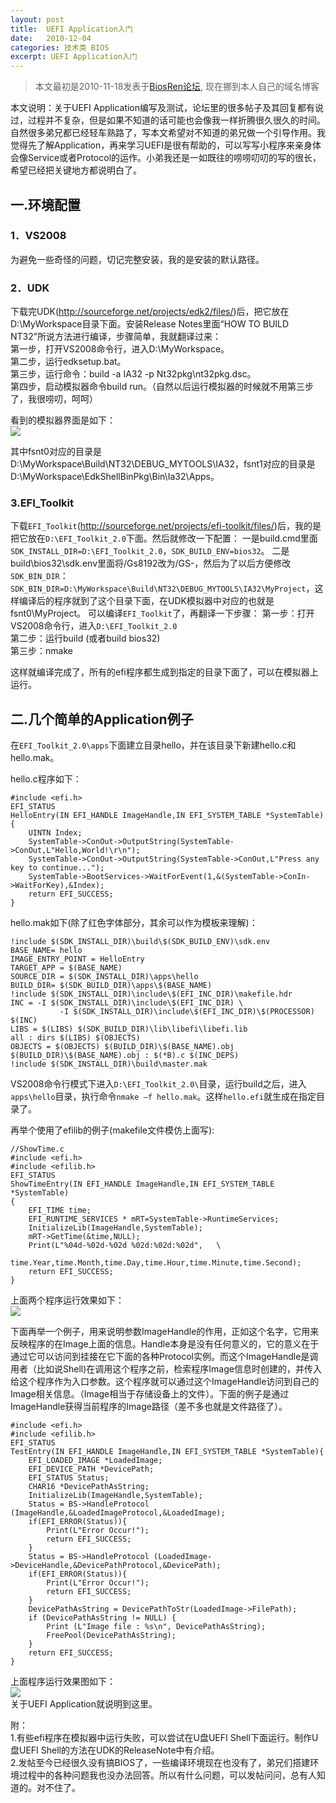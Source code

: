 ```yaml
---
layout: post
title:  UEFI Application入门
date:   2010-12-04
categories: 技术类 BIOS
excerpt: UEFI Application入门
---
```

>本文最初是2010-11-18发表于[BiosRen论坛](http://www.biosren.com/thread-3515-1-1.html), 现在挪到本人自己的域名博客  

本文说明：关于UEFI Application编写及测试，论坛里的很多帖子及其回复都有说过，过程并不复杂，但是如果不知道的话可能也会像我一样折腾很久很久的时间。自然很多弟兄都已经轻车熟路了，写本文希望对不知道的弟兄做一个引导作用。我觉得先了解Application，再来学习UEFI是很有帮助的，可以写写小程序来亲身体会像Service或者Protocol的运作。小弟我还是一如既往的唠唠叨叨的写的很长，希望已经把关键地方都说明白了。
   
## 一.环境配置  

### 1．VS2008  
为避免一些奇怪的问题，切记完整安装，我的是安装的默认路径。
   
### 2．UDK    
下载完UDK(<http://sourceforge.net/projects/edk2/files/>)后，把它放在D:\MyWorkspace目录下面。安装Release Notes里面“HOW TO BUILD NT32”所说方法进行编译，步骤简单，我就翻译过来：  
第一步，打开VS2008命令行，进入D:\MyWorkspace。  
第二步，运行edksetup.bat。  
第三步，运行命令：build  -a IA32 -p Nt32pkg\nt32pkg.dsc。  
第四步，启动模拟器命令build run。（自然以后运行模拟器的时候就不用第三步了，我很唠叨，呵呵）  

看到的模拟器界面是如下：  
![](https://github.com/HarmonyHu/harmonyhu.github.io/raw/master/_posts/images/uefiapp1.JPG)  

其中fsnt0对应的目录是D:\MyWorkspace\Build\NT32\DEBUG_MYTOOLS\IA32，fsnt1对应的目录是D:\MyWorkspace\EdkShellBinPkg\Bin\Ia32\Apps。
      
### 3.EFI_Toolkit
下载`EFI_Toolkit`(<http://sourceforge.net/projects/efi-toolkit/files/>)后，我的是把它放在`D:\EFI_Toolkit_2.0`下面。然后就修改一下配置：
一是build.cmd里面`SDK_INSTALL_DIR=D:\EFI_Toolkit_2.0`，`SDK_BUILD_ENV=bios32`。
二是build\bios32\sdk.env里面将/Gs8192改为/GS-，然后为了以后方便修改`SDK_BIN_DIR`：`SDK_BIN_DIR=D:\MyWorkspace\Build\NT32\DEBUG_MYTOOLS\IA32\MyProject`，这样编译后的程序就到了这个目录下面，在UDK模拟器中对应的也就是fsnt0\MyProject。
可以编译`EFI_Toolkit`了，再翻译一下步骤：
第一步：打开VS2008命令行，进入`D:\EFI_Toolkit_2.0`  
第二步：运行build (或者build bios32)  
第三步：nmake  

这样就编译完成了，所有的efi程序都生成到指定的目录下面了，可以在模拟器上运行。
   
## 二.几个简单的Application例子

在`EFI_Toolkit_2.0\apps`下面建立目录hello，并在该目录下新建hello.c和hello.mak。  

hello.c程序如下：  

	#include <efi.h>      
	EFI_STATUS   
	HelloEntry(IN EFI_HANDLE ImageHandle,IN EFI_SYSTEM_TABLE *SystemTable){
	    UINTN Index;
	    SystemTable->ConOut->OutputString(SystemTable->ConOut,L"Hello,World!\r\n");
	    SystemTable->ConOut->OutputString(SystemTable->ConOut,L"Press any key to continue...");
	    SystemTable->BootServices->WaitForEvent(1,&(SystemTable->ConIn->WaitForKey),&Index);
	    return EFI_SUCCESS; 
	}      


hello.mak如下(除了红色字体部分，其余可以作为模板来理解)：  

	!include $(SDK_INSTALL_DIR)\build\$(SDK_BUILD_ENV)\sdk.env   
	BASE_NAME= hello  
	IMAGE_ENTRY_POINT = HelloEntry   
	TARGET_APP = $(BASE_NAME)   
	SOURCE_DIR = $(SDK_INSTALL_DIR)\apps\hello      
	BUILD_DIR= $(SDK_BUILD_DIR)\apps\$(BASE_NAME)    
	!include $(SDK_INSTALL_DIR)\include\$(EFI_INC_DIR)\makefile.hdr  
	INC = -I $(SDK_INSTALL_DIR)\include\$(EFI_INC_DIR) \   
	           -I $(SDK_INSTALL_DIR)\include\$(EFI_INC_DIR)\$(PROCESSOR) $(INC)  
	LIBS = $(LIBS) $(SDK_BUILD_DIR)\lib\libefi\libefi.lib    
	all : dirs $(LIBS) $(OBJECTS)     
	OBJECTS = $(OBJECTS) $(BUILD_DIR)\$(BASE_NAME).obj    
	$(BUILD_DIR)\$(BASE_NAME).obj : $(*B).c $(INC_DEPS)   
	!include $(SDK_INSTALL_DIR)\build\master.mak

VS2008命令行模式下进入`D:\EFI_Toolkit_2.0\`目录，运行build之后，进入`apps\hello`目录，执行命令`nmake –f hello.mak`。这样`hello.efi`就生成在指定目录了。  

再举个使用了efilib的例子(makefile文件模仿上面写):  

	//ShowTime.c   
	#include <efi.h>    
	#include <efilib.h>   
	EFI_STATUS     
	ShowTimeEntry(IN EFI_HANDLE ImageHandle,IN EFI_SYSTEM_TABLE *SystemTable)
	{
	    EFI_TIME time;   
	    EFI_RUNTIME_SERVICES * mRT=SystemTable->RuntimeServices;      
	    InitializeLib(ImageHandle,SystemTable);    
	    mRT->GetTime(&time,NULL);   
	    Print(L"%04d-%02d-%02d %02d:%02d:%02d",   \
	          time.Year,time.Month,time.Day,time.Hour,time.Minute,time.Second);          
	    return EFI_SUCCESS;      
	}
 

上面两个程序运行效果如下：  
![](https://github.com/HarmonyHu/harmonyhu.github.io/raw/master/_posts/images/uefiapp2.JPG)  
  
下面再举一个例子，用来说明参数ImageHandle的作用，正如这个名字，它用来反映程序的在Image上面的信息。Handle本身是没有任何意义的，它的意义在于通过它可以访问到挂接在它下面的各种Protocol实例。而这个ImageHandle是调用者（比如说Shell)在调用这个程序之前，检索程序Image信息时创建的，并传入给这个程序作为入口参数。这个程序就可以通过这个ImageHandle访问到自己的Image相关信息。（Image相当于存储设备上的文件）。下面的例子是通过ImageHandle获得当前程序的Image路径（差不多也就是文件路径了）。  

	#include <efi.h>      
	#include <efilib.h>     
	EFI_STATUS     
	TestEntry(IN EFI_HANDLE ImageHandle,IN EFI_SYSTEM_TABLE *SystemTable){  
	    EFI_LOADED_IMAGE *LoadedImage;  
	    EFI_DEVICE_PATH *DevicePath;  
	    EFI_STATUS Status;  
	    CHAR16 *DevicePathAsString;  
	    InitializeLib(ImageHandle,SystemTable);   
	    Status = BS->HandleProtocol (ImageHandle,&LoadedImageProtocol,&LoadedImage);  
	    if(EFI_ERROR(Status)){  
	        Print(L"Error Occur!");  
	        return EFI_SUCCESS;  
	    }  
	    Status = BS->HandleProtocol (LoadedImage->DeviceHandle,&DevicePathProtocol,&DevicePath);  
	    if(EFI_ERROR(Status)){  
	        Print(L"Error Occur!");  
	        return EFI_SUCCESS;  
	    }  
	    DevicePathAsString = DevicePathToStr(LoadedImage->FilePath);  
	    if (DevicePathAsString != NULL) {
	        Print (L"Image file : %s\n", DevicePathAsString);   
	        FreePool(DevicePathAsString);   
	    }   
	    return EFI_SUCCESS;   
	} 

上面程序运行效果图如下：  
![](https://github.com/HarmonyHu/harmonyhu.github.io/raw/master/_posts/images/uefiapp3.JPG)  
关于UEFI Application就说明到这里。

附：  
1.有些efi程序在模拟器中运行失败，可以尝试在U盘UEFI Shell下面运行。制作U盘UEFI Shell的方法在UDK的ReleaseNote中有介绍。  
2.发帖至今已经很久没有搞BIOS了，一些编译环境现在也没有了，弟兄们搭建环境过程中的各种问题我也没办法回答。所以有什么问题，可以发帖问问，总有人知道的。对不住了。
